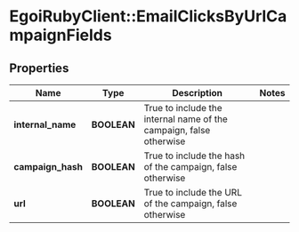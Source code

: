 # EgoiRubyClient::EmailClicksByUrlCampaignFields

## Properties
Name | Type | Description | Notes
------------ | ------------- | ------------- | -------------
**internal_name** | **BOOLEAN** | True to include the internal name of the campaign, false otherwise | 
**campaign_hash** | **BOOLEAN** | True to include the hash of the campaign, false otherwise | 
**url** | **BOOLEAN** | True to include the URL of the campaign, false otherwise | 


